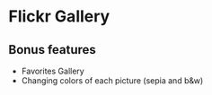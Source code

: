 # Flickr Gallery

## Bonus features

- Favorites Gallery
- Changing colors of each picture (sepia and b&w)
